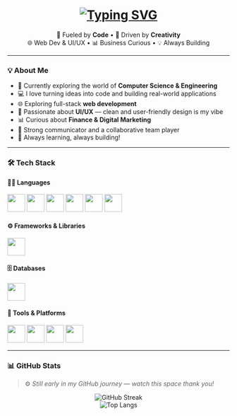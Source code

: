 <h1 align="center">
  <a href="https://github.com/jenak26">
    <img src="https://readme-typing-svg.herokuapp.com?font=Fira+Code&size=30&duration=2000&pause=1000&center=true&vCenter=true&width=600&lines=Hey%2C+I'm+Janak+%F0%9F%91%8B;Developing+%7C+Learning+%7C+Designing" alt="Typing SVG" />
  </a>
</h1>

<p align="center">
  🚀 Fueled by <strong>Code</strong> • 🎨 Driven by <strong>Creativity</strong> <br>
  🌐 Web Dev & UI/UX • 📊 Business Curious • 💡 Always Building
</p>

---

### 💡 About Me

- 🔭 Currently exploring the world of **Computer Science & Engineering**
- 💻 I love turning ideas into code and building real-world applications
- 🌐 Exploring full-stack **web development**
- 🎨 Passionate about **UI/UX** — clean and user-friendly design is my vibe
- 📊 Curious about **Finance & Digital Marketing**
- 🤝 Strong communicator and a collaborative team player
- 🧠 Always learning, always building!

---

### 🛠️ Tech Stack

#### 👨‍💻 Languages
<p align="left">
  <img src="https://cdn.jsdelivr.net/gh/devicons/devicon/icons/python/python-original.svg" width="40" height="40"/>
  <img src="https://cdn.jsdelivr.net/gh/devicons/devicon/icons/java/java-original.svg" width="40" height="40"/>
  <img src="https://cdn.jsdelivr.net/gh/devicons/devicon/icons/html5/html5-original.svg" width="40" height="40"/>
  <img src="https://cdn.jsdelivr.net/gh/devicons/devicon/icons/css3/css3-original.svg" width="40" height="40"/>
  <img src="https://cdn.jsdelivr.net/gh/devicons/devicon/icons/c/c-original.svg" width="40" height="40"/>
  <img src="https://cdn.jsdelivr.net/gh/devicons/devicon/icons/csharp/csharp-original.svg" width="40" height="40"/>
</p>

#### ⚙️ Frameworks & Libraries
<p align="left">
  <img src="https://cdn.jsdelivr.net/gh/devicons/devicon/icons/react/react-original.svg" width="40" height="40"/>
</p>

#### 🗄️ Databases
<p align="left">
  <img src="https://cdn.jsdelivr.net/gh/devicons/devicon/icons/mysql/mysql-original.svg" width="40" height="40"/>
</p>

#### 🧰 Tools & Platforms
<p align="left">
  <img src="https://cdn.jsdelivr.net/gh/devicons/devicon/icons/git/git-original.svg" width="40" height="40"/>
  <img src="https://cdn.jsdelivr.net/gh/devicons/devicon/icons/latex/latex-original.svg" width="40" height="40"/>
  <img src="https://cdn.jsdelivr.net/gh/devicons/devicon/icons/docker/docker-original.svg" width="40" height="40"/>
  <img src="https://cdn.jsdelivr.net/gh/devicons/devicon/icons/vscode/vscode-original.svg" width="40" height="40"/>
</p>

---


<!-- ### 📫 Connect With Me

- 📧 Email: [your-email@example.com]
- 🔗 LinkedIn: [linkedin.com/in/your-profile](https://linkedin.com/in/your-profile)  
- 🌐 Portfolio: [your-portfolio-link.com](https://your-portfolio-link.com)
-->

### 📊 GitHub Stats

> ⚙️ *Still early in my GitHub journey — watch this space thank you!*

<p align="center">
  <img src="https://streak-stats.demolab.com/?user=jenak26&theme=tokyonight&hide_border=true" alt="GitHub Streak" />
  <br>
  <img src="https://github-readme-stats.vercel.app/api/top-langs/?username=jenak26&layout=compact&theme=tokyonight&hide_border=true" alt="Top Langs" />
</p>


